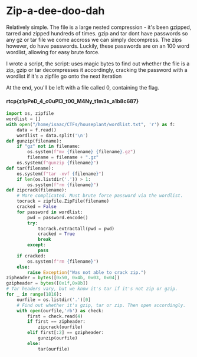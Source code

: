 # Zip-a-dee-doo-dah

Relatively simple. The file is a large nested compression - it's been gzipped, tarred and zipped hundreds of times. gzip and tar dont have passwords so any gz or tar file we come accross we can simply decompress. The zips however, do have passwords. Luckily, these passwords are on an 100 word wordlist, allowing for easy brute force.

I wrote a script, the script:
uses magic bytes to find out whether the file is a zip, gzip or tar
decompresses it accordingly, cracking the password with a wordlist if it's a zipfile
go onto the next iteration

At the end, you'll be left with a file called 0, containing the flag.
#### rtcp{z1pPeD_4_c0uPl3_t00_M4Ny_t1m3s_a1b8c687}

```python
import os, zipfile
wordlist = []
with open("/home/isaac/CTFs/houseplant/wordlist.txt", 'r') as f:
    data = f.read()
    wordlist = data.split('\n')
def gunzip(filename):
    if "gz" not in filename:
        os.system(f"mv {filename} {filename}.gz")
        filename = filename + ".gz"
    os.system(f"gunzip {filename}")
def tar(filename):
    os.system(f"tar -xvf {filename}")
    if len(os.listdir('.')) > 1:
        os.system(f"rm {filename}")
def zipcrack(filename):
    # More complicated. Must brute force password via the wordlist.
    tocrack = zipfile.ZipFile(filename)
    cracked = False
    for password in wordlist:
        pwd = password.encode()
        try:
            tocrack.extractall(pwd = pwd)
            cracked = True
            break
        except:
            pass
    if cracked:
        os.system(f"rm {filename}")
    else:
        raise Exception("Was not able to crack zip.")
zipheader = bytes([0x50, 0x4b, 0x03, 0x04])
gzipheader = bytes([0x1f,0x8b])
# Tar headers vary, but we know it's tar if it's not zip or gzip.
for _ in range(1816):
    ourfile = os.listdir('.')[0]
    # Find out whether it's gzip, tar or zip. Then open accordingly.
    with open(ourfile,'rb') as check:
        first = check.read(4)
        if first == zipheader:
            zipcrack(ourfile)
        elif first[:2] == gzipheader:
            gunzip(ourfile)
        else:
            tar(ourfile)

```
